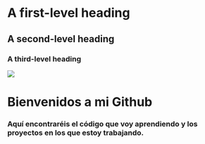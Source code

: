 

# A first-level heading
## A second-level heading
### A third-level heading

![](https://unsplash.com/es/fotos/vpOeXr5wmR4)

</head>

<body>
<h1 class="text-center text-warning">
  Bienvenidos a mi Github
</h1>


  <h3>Aquí encontraréis el código que voy aprendiendo y los proyectos en los que estoy trabajando.</h3>
</body>
